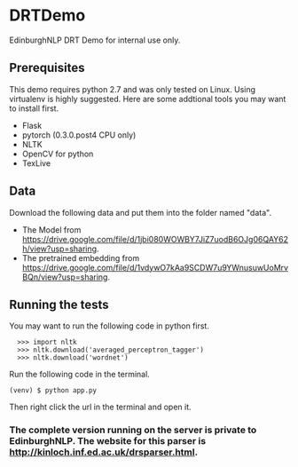 # DRTDemo
EdinburghNLP DRT Demo for internal use only.
## Prerequisites
This demo requires python 2.7 and was only tested on Linux.  Using virtualenv is highly suggested. Here are some addtional tools you may want to install first.
* Flask
* pytorch (0.3.0.post4 CPU only)
* NLTK
* OpenCV for python
* TexLive
## Data
Download the following data and put them into the folder named "data".
* The Model from https://drive.google.com/file/d/1jbi080WOWBY7JiZ7uodB6OJg06QAY62h/view?usp=sharing.
* The pretrained embedding from https://drive.google.com/file/d/1vdywO7kAa9SCDW7u9YWnusuwUoMrvBQn/view?usp=sharing.
## Running the tests
You may want to run the following code in python first.
```
  >>> import nltk
  >>> nltk.download('averaged_perceptron_tagger')
  >>> nltk.download('wordnet')
```
Run the following code in the terminal.
```
(venv) $ python app.py
```
Then right click the url in the terminal and open it.

### The complete version running on the server is private to EdinburghNLP. The website for this parser is http://kinloch.inf.ed.ac.uk/drsparser.html.
